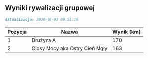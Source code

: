 ## Wyniki rywalizacji grupowej

```markdown
Aktualizacja: 2020-06-02 09:51:16
```

Pozycja | Nazwa | Wynik [km] |
------------ | -------------  | -------------
 1 |Drużyna A | 170 
 2 |Ciosy Mocy aka Ostry Cień Mgły | 163